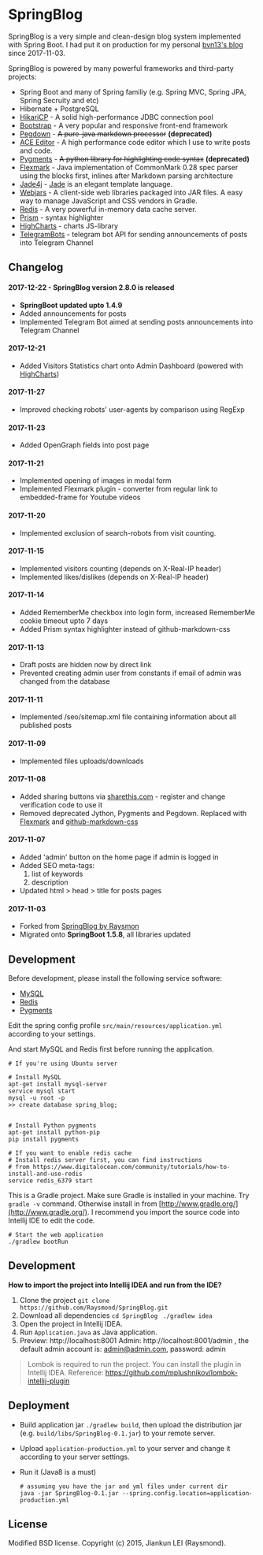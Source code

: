 SpringBlog
=====

SpringBlog is a very simple and clean-design blog system implemented with Spring Boot.
I had put it on production for my personal [bvn13's blog](https://bvn13.tk) since 2017-11-03. 


SpringBlog is powered by many powerful frameworks and third-party projects:

- Spring Boot and many of Spring familiy (e.g. Spring MVC, Spring JPA, Spring Secruity and etc)
- Hibernate + PostgreSQL
- [HikariCP](https://github.com/brettwooldridge/HikariCP) - A solid high-performance JDBC connection pool
- [Bootstrap](https://getbootstrap.com) - A very popular and responsive front-end framework
- [Pegdown](https://github.com/sirthias/pegdown) - ~~A pure-java markdown processor~~ **(deprecated)**
- [ACE Editor](http://ace.c9.io/) - A high performance code editor which I use to write posts and code.
- [Pygments](http://pygments.org/) - ~~A python library for highlighting code syntax~~ **(deprecated)**
- [Flexmark](https://github.com/vsch/flexmark-java) - Java implementation of CommonMark 0.28 spec parser using the blocks first, inlines after Markdown parsing architecture
- [Jade4j](https://github.com/neuland/jade4j) - [Jade](http://jade-lang.com/) is an elegant template language.
- [Webjars](http://www.webjars.org/) - A client-side web libraries packaged into JAR files. A easy way to manage JavaScript and CSS vendors in Gradle.
- [Redis](http://redis.io/) - A very powerful in-memory data cache server.
- [Prism](http://prismjs.com) - syntax highlighter
- [HighCharts](https://www.highcharts.com/) - charts JS-library
- [TelegramBots](https://github.com/rubenlagus/TelegramBots) - telegram bot API for sending announcements of posts into Telegram Channel

## Changelog

#### 2017-12-22 - SpringBlog version 2.8.0 is released

* __SpringBoot updated upto 1.4.9__
* Added announcements for posts
* Implemented Telegram Bot aimed at sending posts announcements into Telegram Channel

#### 2017-12-21

* Added Visitors Statistics chart onto Admin Dashboard (powered with [HighCharts](https://www.highcharts.com/))

#### 2017-11-27

* Improved checking robots' user-agents by comparison using RegExp

#### 2017-11-23

* Added OpenGraph fields into post page

#### 2017-11-21

* Implemented opening of images in modal form
* Implemented Flexmark plugin - converter from regular link to embedded-frame for Youtube videos

#### 2017-11-20

* Implemented exclusion of search-robots from visit counting.

#### 2017-11-15

* Implemented visitors counting (depends on X-Real-IP header)
* Implemented likes/dislikes (depends on X-Real-IP header)

#### 2017-11-14

* Added RememberMe checkbox into login form, increased RememberMe cookie timeout upto 7 days
* Added Prism syntax highlighter instead of github-markdown-css

#### 2017-11-13

* Draft posts are hidden now by direct link
* Prevented creating admin user from constants if email of admin was changed from the database

#### 2017-11-11

* Implemented /seo/sitemap.xml file containing information about all published posts

#### 2017-11-09

* Implemented files uploads/downloads

#### 2017-11-08

* Added sharing buttons via [sharethis.com](https://platform.sharethis.com) - register and change verification code to use it
* Removed deprecated Jython, Pygments and Pegdown. Replaced with [Flexmark](https://github.com/vsch/flexmark-java) and [github-markdown-css](https://github.com/sindresorhus/github-markdown-css) 

#### 2017-11-07

* Added 'admin' button on  the home page if admin is logged in
* Added SEO meta-tags:
  1. list of keywords
  2. description
* Updated html > head > title for posts pages

#### 2017-11-03

* Forked from [SpringBlog by Raysmon](https://github.com/Raysmond/SpringBlog)
* Migrated onto __SpringBoot 1.5.8__, all libraries updated



## Development

Before development, please install the following service software:

- [MySQL](https://www.mysql.com)
- [Redis](http://redis.io)
- [Pygments](http://pygments.org)

Edit the spring config profile `src/main/resources/application.yml` according to your settings.

And start MySQL and Redis first before running the application.

```
# If you're using Ubuntu server

# Install MySQL
apt-get install mysql-server
service mysql start
mysql -u root -p
>> create database spring_blog;


# Install Python pygments
apt-get install python-pip
pip install pygments
```

```
# If you want to enable redis cache
# Install redis server first, you can find instructions
# from https://www.digitalocean.com/community/tutorials/how-to-install-and-use-redis
service redis_6379 start
```

This is a Gradle project. Make sure Gradle is installed in your machine.
Try `gradle -v` command. Otherwise install in from [http://www.gradle.org/](http://www.gradle.org/).
I recommend you import the source code into Intellij IDE to edit the code.

```
# Start the web application
./gradlew bootRun
```

## Development

**How to import the project into Intellij IDEA and run from the IDE?**


1. Clone the project
`git clone https://github.com/Raysmond/SpringBlog.git `
2. Download all dependencies
`cd SpringBlog `
`./gradlew idea `
3. Open the project in Intellij IDEA.
4. Run `Application.java` as Java application.
5. Preview: http://localhost:8001
    Admin: http://localhost:8001/admin , the default admin account is: admin@admin.com, password: admin


> Lombok is required to run the project. You can install the plugin in Intellij IDEA.
> Reference: https://github.com/mplushnikov/lombok-intellij-plugin


## Deployment

- Build application jar `./gradlew build`, then upload the distribution jar (e.g. `build/libs/SpringBlog-0.1.jar`) to your remote server.
- Upload `application-production.yml` to your server and change it according to your server settings.
- Run it (Java8 is a must)

  ```
  # assuming you have the jar and yml files under current dir
  java -jar SpringBlog-0.1.jar --spring.config.location=application-production.yml
  ```

## License
Modified BSD license. Copyright (c) 2015, Jiankun LEI (Raysmond).
